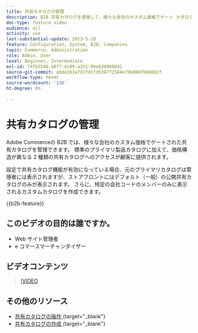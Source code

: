 ```yaml
---
title: 共有カタログの管理
description: B2B 共有カタログを使用して、様々な会社のカスタム価格でゲート カタログを管理する方法を説明します。
doc-type: feature video
audience: all
activity: use
last-substantial-update: 2023-5-10
feature: Configuration, System, B2B, Companies
topic: Commerce, Administration
role: Admin, User
level: Beginner, Intermediate
exl-id: 74fb5548-a077-4c09-a351-0be830060841
source-git-commit: abde2b1e7d1fd1fd5387f2564e79b086fb808b2f
workflow-type: tm+mt
source-wordcount: '136'
ht-degree: 0%

---
```


# 共有カタログの管理

Adobe Commerceの B2B では、様々な会社のカスタム価格でゲートされた共有カタログを管理できます。 標準のプライマリ製品カタログに加えて、価格構造が異なる 2 種類の共有カタログへのアクセスが顧客に提供されます。

設定で共有カタログ機能が有効になっている場合、元のプライマリカタログは管理者には表示されますが、ストアフロントにはデフォルト（一般）の公開共有カタログのみが表示されます。 さらに、特定の会社コードのメンバーのみに表示されるカスタムカタログを作成できます。

{{b2b-feature}}

## このビデオの目的は誰ですか。

- Web サイト管理者
- e コマースマーチャンダイザー

## ビデオコンテンツ

>[!VIDEO](https://video.tv.adobe.com/v/3410755?quality=12&learn=on&captions=jpn)

## その他のリソース

- [ 共有カタログの操作 ](https://experienceleague.adobe.com/docs/commerce-admin/b2b/shared-catalogs/catalog-shared.html?lang=ja){target="_blank"}
- [ 共有カタログの作成 ](https://experienceleague.adobe.com/docs/commerce-admin/b2b/shared-catalogs/define/catalog-shared-create.html?lang=ja){target="_blank"}
